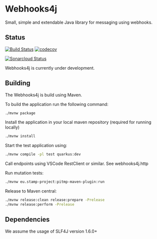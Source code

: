 # Webhooks4j

Small, simple and extendable Java library for messaging using webhooks.

## Status

[![Build Status](https://travis-ci.org/jensborch/webhooks4j.svg?branch=master)](https://travis-ci.org/jensborch/webhooks4j) [![codecov](https://codecov.io/gh/jensborch/webhooks4j/branch/master/graph/badge.svg)](https://codecov.io/gh/jensborch/webhooks4j)

[![Sonarcloud Status](https://sonarcloud.io/api/project_badges/measure?project=com.github.jensborch.webhooks4j%3Awebhooks4j&metric=alert_status)](https://sonarcloud.io/dashboard?id=com.github.jensborch.webhooks4j%3Awebhooks4j)

Webhooks4j is currently under development.

## Building

The Webhooks4j is build using Maven.

To build the application run the following command:

```sh
./mvnw package
```

Install the application in your local maven repository (required for running locally)

```sh
./mvnw install
```

Start the test application using:

```sh
./mvnw compile -pl test quarkus:dev
```

Call endpoints using VSCode RestClient or similar. See webhooks4j.http

Run mutation tests:

```sh
./mvnw eu.stamp-project:pitmp-maven-plugin:run
```

Release to Maven central:

```sh
./mvnw release:clean release:prepare -Prelease
./mvnw release:perform -Prelease
````

## Dependencies
We assume the usage of SLF4J version 1.6.0+
